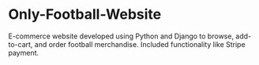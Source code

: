 # Only-Football-Website
E-commerce website developed using Python and Django to browse, add-to-cart, and order football merchandise. Included functionality like Stripe payment.
